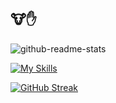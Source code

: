 ## 🐮✋
![github-readme-stats](https://github-readme-stats-seven-eta-79.vercel.app/api/?username=metolone-xyz)



[![My Skills](https://skillicons.dev/icons?i=blender,py,raspberrypi,remix,rust,swift,unity,apple&theme=dark)](https://skillicons.dev)

[![GitHub Streak](http://github-readme-streak-stats.herokuapp.com?user=metolone-xyz&theme=neon&border_radius=5&date_format=n%2Fj%5B%2FY%5D)](https://git.io/streak-stats)
